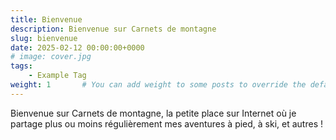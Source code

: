 ```yaml
---
title: Bienvenue
description: Bienvenue sur Carnets de montagne
slug: bienvenue
date: 2025-02-12 00:00:00+0000
# image: cover.jpg
tags:
    - Example Tag
weight: 1       # You can add weight to some posts to override the default sorting (date descending)
---
```


Bienvenue sur Carnets de montagne, la petite place sur Internet où je partage plus ou moins régulièrement mes aventures à pied, à ski, et autres !